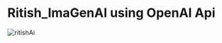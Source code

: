 # Ritish_ImaGenAI using OpenAI Api
![ritishAi](https://github.com/Ritish134/Ritish_ImaGenAI/assets/121374890/0d99a622-dfd4-4376-8fd0-830cf01c354c)

